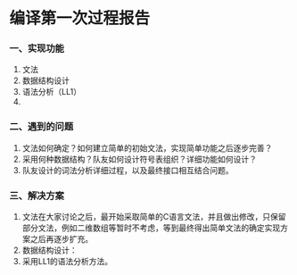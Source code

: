 # 编译第一次过程报告

### 一、实现功能

1. 文法
2. 数据结构设计
3. 语法分析（LL1）
4. 

### 二、遇到的问题

1. 文法如何确定？如何建立简单的初始文法，实现简单功能之后逐步完善？
2. 采用何种数据结构？队友如何设计符号表组织？详细功能如何设计？
3. 队友设计的词法分析详细过程，以及最终接口相互结合问题。

### 三、解决方案

1. 文法在大家讨论之后，最开始采取简单的C语言文法，并且做出修改，只保留部分文法，例如二维数组等暂时不考虑，等到最终得出简单文法的确定实现方案之后再逐步扩充。
2. 数据结构设计：
3. 采用LL1的语法分析方法。